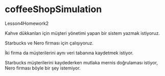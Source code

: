# coffeeShopSimulation

Lesson4Homework2

Kahve dükkanları için müşteri yönetimi yapan bir sistem yazmak istiyoruz.

Starbucks ve Nero firması için çalışıyoruz.

İki firma da müşterilerini aynı veri tabanına kaydetmek istiyor.

Starbucks müşterilerini kaydederken mutlaka mernis doğrulaması istiyor, Nero firması böyle bir şey istemiyor.
